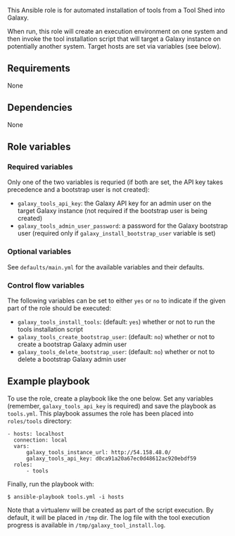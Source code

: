 This Ansible role is for automated installation of tools from a Tool Shed into
Galaxy.

When run, this role will create an execution environment on one system and then
invoke the tool installation script that will target a Galaxy instance on
potentially another system. Target hosts are set via variables (see below).

Requirements
------------
None

Dependencies
------------
None

Role variables
--------------
### Required variables ###
Only one of the two variables is requried (if both are set, the API key
takes precedence and a bootstrap user is not created):
- `galaxy_tools_api_key`: the Galaxy API key for an admin user on the target
  Galaxy instance (not required if the bootstrap user is being created)
- `galaxy_tools_admin_user_password`: a password for the Galaxy bootstrap user
  (required only if `galaxy_install_bootstrap_user` variable is set)

### Optional variables ###
See `defaults/main.yml` for the available variables and their defaults.

### Control flow variables ###
The following variables can be set to either `yes` or `no` to indicate if the
given part of the role should be executed:

 - `galaxy_tools_install_tools`: (default: `yes`) whether or not to run the
   tools installation script
 - `galaxy_tools_create_bootstrap_user`: (default: `no`) whether or not to
   create a bootstrap Galaxy admin user
 - `galaxy_tools_delete_bootstrap_user`: (default: `no`) whether or not to
   delete a bootstrap Galaxy admin user

Example playbook
----------------
To use the role, create a playbook like the one below. Set any variables
(remember, `galaxy_tools_api_key` is required) and save the playbook as
`tools.yml`. This playbook assumes the role has been placed into `roles/tools`
directory:

    - hosts: localhost
      connection: local
      vars:
          galaxy_tools_instance_url: http://54.158.48.0/
          galaxy_tools_api_key: d0ca91a20a67ec0d48612ac920ebdf59
      roles:
          - tools

Finally, run the playbook with:

    $ ansible-playbook tools.yml -i hosts

Note that a virtualenv will be created as part of the script execution. By
default, it will be placed in `/tmp` dir. The log file with the tool execution
progress is available in `/tmp/galaxy_tool_install.log`.
